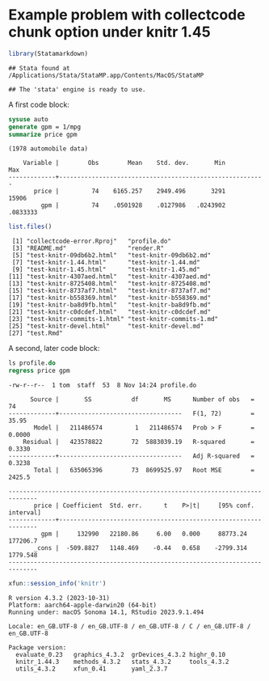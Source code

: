 Example problem with collectcode chunk option under knitr 1.45
================

``` r
library(Statamarkdown)
```

    ## Stata found at /Applications/Stata/StataMP.app/Contents/MacOS/StataMP

    ## The 'stata' engine is ready to use.

A first code block:

``` stata
sysuse auto
generate gpm = 1/mpg
summarize price gpm
```

    (1978 automobile data)

        Variable |        Obs        Mean    Std. dev.       Min        Max
    -------------+---------------------------------------------------------
           price |         74    6165.257    2949.496       3291      15906
             gpm |         74    .0501928    .0127986   .0243902   .0833333

``` r
list.files()
```

     [1] "collectcode-error.Rproj"   "profile.do"               
     [3] "README.md"                 "render.R"                 
     [5] "test-knitr-09db6b2.html"   "test-knitr-09db6b2.md"    
     [7] "test-knitr-1.44.html"      "test-knitr-1.44.md"       
     [9] "test-knitr-1.45.html"      "test-knitr-1.45.md"       
    [11] "test-knitr-4307aed.html"   "test-knitr-4307aed.md"    
    [13] "test-knitr-8725408.html"   "test-knitr-8725408.md"    
    [15] "test-knitr-8737af7.html"   "test-knitr-8737af7.md"    
    [17] "test-knitr-b558369.html"   "test-knitr-b558369.md"    
    [19] "test-knitr-ba8d9fb.html"   "test-knitr-ba8d9fb.md"    
    [21] "test-knitr-c0dcdef.html"   "test-knitr-c0dcdef.md"    
    [23] "test-knitr-commits-1.html" "test-knitr-commits-1.md"  
    [25] "test-knitr-devel.html"     "test-knitr-devel.md"      
    [27] "test.Rmd"                 

A second, later code block:

``` stata
ls profile.do
regress price gpm
```

    -rw-r--r--  1 tom  staff  53  8 Nov 14:24 profile.do

          Source |       SS           df       MS      Number of obs   =        74
    -------------+----------------------------------   F(1, 72)        =     35.95
           Model |   211486574         1   211486574   Prob > F        =    0.0000
        Residual |   423578822        72  5883039.19   R-squared       =    0.3330
    -------------+----------------------------------   Adj R-squared   =    0.3238
           Total |   635065396        73  8699525.97   Root MSE        =    2425.5

    ------------------------------------------------------------------------------
           price | Coefficient  Std. err.      t    P>|t|     [95% conf. interval]
    -------------+----------------------------------------------------------------
             gpm |     132990   22180.86     6.00   0.000     88773.24    177206.7
           _cons |  -509.8827   1148.469    -0.44   0.658    -2799.314    1779.548
    ------------------------------------------------------------------------------

``` r
xfun::session_info('knitr')
```

    R version 4.3.2 (2023-10-31)
    Platform: aarch64-apple-darwin20 (64-bit)
    Running under: macOS Sonoma 14.1, RStudio 2023.9.1.494

    Locale: en_GB.UTF-8 / en_GB.UTF-8 / en_GB.UTF-8 / C / en_GB.UTF-8 / en_GB.UTF-8

    Package version:
      evaluate_0.23   graphics_4.3.2  grDevices_4.3.2 highr_0.10     
      knitr_1.44.3    methods_4.3.2   stats_4.3.2     tools_4.3.2    
      utils_4.3.2     xfun_0.41       yaml_2.3.7     
